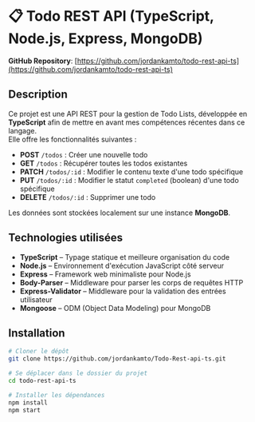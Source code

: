 # 📋 Todo REST API (TypeScript, Node.js, Express, MongoDB)

**GitHub Repository**: [https://github.com/jordankamto/todo-rest-api-ts](https://github.com/jordankamto/todo-rest-api-ts)

## Description

Ce projet est une API REST pour la gestion de Todo Lists, développée en **TypeScript** afin de mettre en avant mes compétences récentes dans ce langage.  
Elle offre les fonctionnalités suivantes :

- **POST** `/todos` : Créer une nouvelle todo
- **GET** `/todos` : Récupérer toutes les todos existantes
- **PATCH** `/todos/:id` : Modifier le contenu texte d'une todo spécifique
- **PUT** `/todos/:id` : Modifier le statut `completed` (boolean) d'une todo spécifique
- **DELETE** `/todos/:id` : Supprimer une todo

Les données sont stockées localement sur une instance **MongoDB**.

## Technologies utilisées

- **TypeScript** – Typage statique et meilleure organisation du code
- **Node.js** – Environnement d'exécution JavaScript côté serveur
- **Express** – Framework web minimaliste pour Node.js
- **Body-Parser** – Middleware pour parser les corps de requêtes HTTP
- **Express-Validator** – Middleware pour la validation des entrées utilisateur
- **Mongoose** – ODM (Object Data Modeling) pour MongoDB

## Installation

```bash
# Cloner le dépôt
git clone https://github.com/jordankamto/Todo-Rest-api-ts.git

# Se déplacer dans le dossier du projet
cd todo-rest-api-ts

# Installer les dépendances
npm install
npm start